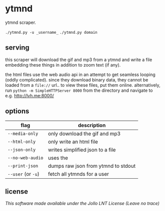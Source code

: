 ytmnd
=====

ytmnd scraper.

`./ytmnd.py -u _username_`
`./ytmnd.py domain`

serving
-------

this scraper will download the gif and mp3 from a ytmnd and write a file embedding these things in addition to zoom text (if any).

the html files use the web audio api in an attempt to get seamless looping (oddly complicated).  since they download binary data, they cannot be loaded from a `file://` url.. to view these files, put them online. alternatively, run `python -m SimpleHTTPServer 8000` from the directory and navigate to e.g. http://lvh.me:8000/

options
-------

| flag | description |
| -------------- | ----------------------- |
| `--media-only`   | only download the gif and mp3 |
| `--html-only`    | only write an html file|
| `--json-only`    | writes simplified json to a file |
| `--no-web-audio` | uses the <audio> tag instead of web audio |
| `--print-json`   | dumps raw json from ytmnd to stdout |
| `--user` (or `-u`) | fetch all ytmnds for a user |

license
-------

_This software made available under the Jollo LNT License (Leave no trace)_

